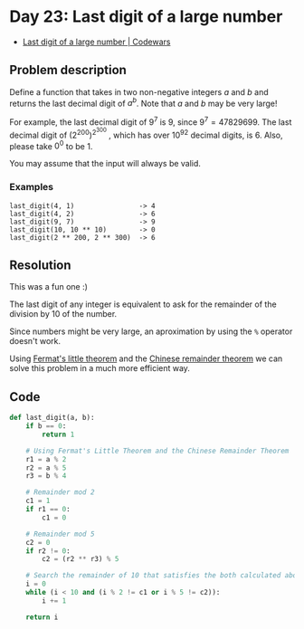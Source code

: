 # Day 23: Last digit of a large number

- [Last digit of a large number | Codewars](https://www.codewars.com/kata/5511b2f550906349a70004e1)

## Problem description

Define a function that takes in two non-negative integers $a$ and $b$ and returns the last decimal digit of $a^b$. Note that $a$ and $b$ may be very large!

For example, the last decimal digit of $9^7$ is $9$, since $9^7=47829699$. The last decimal digit of $(2^{200})^{2^{300}}$ , which has over $10^{92}$ decimal digits, is $6$. Also, please take $0^0$ to be $1$.

You may assume that the input will always be valid.

### Examples

```text
last_digit(4, 1)                -> 4
last_digit(4, 2)                -> 6
last_digit(9, 7)                -> 9
last_digit(10, 10 ** 10)        -> 0
last_digit(2 ** 200, 2 ** 300)  -> 6
```

## Resolution

This was a fun one :)

The last digit of any integer is equivalent to ask for the remainder of the division by 10 of the number.

Since numbers might be very large, an aproximation by using the `%` operator doesn't work.

Using [Fermat's little theorem](https://en.wikipedia.org/wiki/Fermat%27s_little_theorem) and the [Chinese remainder theorem](https://en.wikipedia.org/wiki/Chinese_remainder_theorem) we can solve this problem in a much more efficient way.

## Code

```python
def last_digit(a, b):
    if b == 0:
        return 1

    # Using Fermat's Little Theorem and the Chinese Remainder Theorem
    r1 = a % 2
    r2 = a % 5
    r3 = b % 4

    # Remainder mod 2
    c1 = 1
    if r1 == 0:
        c1 = 0

    # Remainder mod 5
    c2 = 0
    if r2 != 0:
        c2 = (r2 ** r3) % 5

    # Search the remainder of 10 that satisfies the both calculated above
    i = 0
    while (i < 10 and (i % 2 != c1 or i % 5 != c2)):
        i += 1

    return i
```
